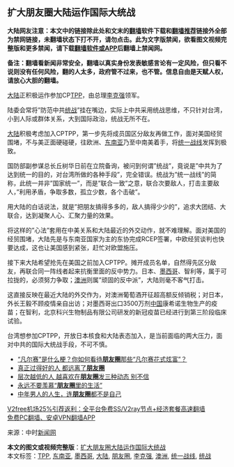  <h2>扩大朋友圈大陆运作国际大统战</h2> <p class="notice"><b>大陆网友注意：本文中的链接除此处和文末的<a href="https://github.com/bannedbook/fanqiang" >翻墙</a>软件下载和<a href="https://github.com/killgcd/justmysocks/blob/master/README.md">翻墙推荐</a>链接外全部为禁网链接，未翻墙状态下打不开，请勿点击。此为文字版禁闻，欲看图文视频完整版和更多禁闻，请下载<a href="https://github.com/bannedbook/fanqiang">翻墙软件或APP</a>后翻墙上禁闻网。</p><p>备注：翻墙看新闻非常安全，翻墙以真实身份发表敏感言论有一定风险，但只看不说则没有任何风险，翻的人太多，政府管不过来，也不管。信息自由是天赋人权，请放心大胆的翻墙。</b></p>  <div class="entry"> <p id="conimg"><a href="https://www.bannedbook.org/bnews/tag/%e5%a4%a7%e9%99%86/" class="st_tag internal_tag" rel="tag" title="标签 大陆 下的日志">大陆</a>正积极运作参加CP<a href="https://www.bannedbook.org/bnews/tag/tpp/" class="st_tag internal_tag" rel="tag" title="标签 TPP 下的日志">TPP</a>，由总理<a href="https://www.bannedbook.org/bnews/tag/%e6%9d%8e%e5%85%8b%e5%bc%ba/" class="st_tag internal_tag" rel="tag" title="标签 李克强 下的日志">李克强</a>领军。</p> <p>陆委会常将&#8221;防范中共<a href="https://www.bannedbook.org/bnews/tag/%e7%bb%9f%e6%88%98/" class="st_tag internal_tag" rel="tag" title="标签 统战 下的日志">统战</a>&#8221;挂在嘴边，实际上中共采用统战思维，不只针对台湾，小到人际或群体关系，大到国际政治，统战无所不在。</p> <p><span class='wp_keywordlink_affiliate'><a href="https://www.bannedbook.org/" title="大陆" target="_blank">大陆</a></span>积极考虑加入CPTPP，第一步先将成员国区分敌友再做工作，面对美国经贸围堵，不与美正面硬碰硬，往欧洲、<a href="https://www.bannedbook.org/bnews/tag/%e4%b8%9c%e5%8d%97%e4%ba%9a/" class="st_tag internal_tag" rel="tag" title="标签 东南亚 下的日志">东南亚</a>乃至中南美着手，将<a href="https://www.bannedbook.org/bnews/tag/%E7%BB%9F%E4%B8%80%E6%88%98%E7%BA%BF/" class="st_tag internal_tag" rel="tag" title="标签 统一战线 下的日志">统一战线</a>发挥到极致。</p>  <p>国防部副参谋总长丘树华日前在立院备询，被问到何谓&#8221;统战&#8221;，竟说是&#8221;中共为了达到统一的目的，对台湾所做的各种手段&#8221;，完全错误。统战为&#8221;统一战线&#8221;的简称，此统一并非&#8221;国家统一&#8221;，而是&#8221;联合一致&#8221;之意，联合次要敌人，打击主要敌人，&#8221;利用矛盾，争取多数，孤立少数，各个击破&#8221;。</p> <p>用大陆的白话说法，就是&#8221;把朋友搞得多多的，敌人搞得少少的&#8221;，追求大团结、大联合，达到凝聚人心、汇聚力量的效果。</p> <p>将这样的&#8221;心法&#8221;套用在中美关系和大陆最近的外交动作，就不难理解。面对美国的经贸围堵，大陆先是与东南亚国家为主的东协完成RCEP签署，中欧经贸谈判也快要达成，这也让美国感到紧张，赶忙对欧盟施压。</p>  <p>接下来大陆希望抢先在美国之前加入CPTPP。摊开成员名单，自然得先区分敌友，再联合同一阵线者起来抗衡里面的反中势力。日本、<a href="https://www.bannedbook.org/bnews/tag/%e5%a2%a8%e8%a5%bf%e5%93%a5/" class="st_tag internal_tag" rel="tag" title="标签 墨西哥 下的日志">墨西哥</a>、智利等，属于可拉拢的，必须努力争取；<a href="https://www.bannedbook.org/bnews/tag/%e6%be%b3%e6%b4%b2/" class="st_tag internal_tag" rel="tag" title="标签 澳洲 下的日志">澳洲</a>则属&#8221;顽固的反中派&#8221;，大陆则毫不客气打击。</p> <p>这直接反映在最近大陆的外交作为，对澳洲葡萄酒开征超高额反倾销税；对日本，外长王毅不顾疫情亲自出访；对墨西哥出口3500万剂<span class='wp_keywordlink_affiliate'><a href="https://www.bannedbook.org/" title="中国" target="_blank">中国</a></span>康希诺生物生产的疫苗；在智利，北京科兴生物制品有限公司研发的新冠疫苗已经进行到第三阶段临床试验。</p> <p>台湾想参加CPTPP，开放日本核食和大陆表态加入，是当前面临的两大压力，面对中共的国际大统战手段，不可不慎。</p>  <ul class='op-related-articles' title='相关阅读'> <li><a href='https://www.bannedbook.org/bnews/comments/20201213/1446848.html' target='_blank'>“凡尔赛”是什么梗？你如何看待<b>朋友圈</b>那些“凡尔赛花式炫富”？</a></li> <li><a href='https://www.bannedbook.org/bnews/funmedia/20201210/1445022.html' target='_blank'>真正过得好的人 都远离了<b>朋友圈</b></a></li> <li><a href='https://www.bannedbook.org/bnews/lifebaike/20201205/1442578.html' target='_blank'>层次越低的人 越喜欢在<b>朋友圈</b>发三种动态 别不信</a></li> <li><a href='https://www.bannedbook.org/bnews/funmedia/20201205/1442457.html' target='_blank'>永远不要羡慕“<b>朋友圈</b>里的生活”</a></li> <li><a href='https://www.bannedbook.org/bnews/lifebaike/20201128/1438345.html' target='_blank'>中年男人的人生，连<b>朋友圈</b>都不是自己</a></li> </ul> <p class="texttj"> <a href="https://www.bannedbook.org/forum23/topic22702.html" target="_blank">V2free机场25%引荐返利：全平台免费SS/V2ray节点+经济套餐高速翻墙</a><br/> <a href="https://github.com/bannedbook/fanqiang/wiki/%E7%A6%81%E9%97%BB%E7%BD%91%E5%AE%89%E5%8D%93%E7%BF%BB%E5%A2%99%E6%96%B0%E9%97%BBAPP" target="_blank">免费PC翻墙、安卓VPN翻墙APP</a></p><p> 来源：中时<span class='wp_keywordlink_affiliate'><a href="https://www.bannedbook.org/" title="新闻网">新闻网</a></span> </p><a name='sharetosocial'></a>       <div><b>本文的图文或视频完整版</b>：<a href='https://www.bannedbook.org/bnews/comments/20201227/1455823.html'>扩大朋友圈大陆运作国际大统战</a></div>  </div><!--END ENTRY--> <div class="postfooter"> <div>本文标签：<a href="https://www.bannedbook.org/bnews/tag/tpp/" rel="tag">TPP</a>, <a href="https://www.bannedbook.org/bnews/tag/%e4%b8%9c%e5%8d%97%e4%ba%9a/" rel="tag">东南亚</a>, <a href="https://www.bannedbook.org/bnews/tag/%e5%a2%a8%e8%a5%bf%e5%93%a5/" rel="tag">墨西哥</a>, <a href="https://www.bannedbook.org/bnews/tag/%e5%a4%a7%e9%99%86/" rel="tag">大陆</a>, <a href="https://www.bannedbook.org/bnews/tag/%e6%9c%8b%e5%8f%8b%e5%9c%88/" rel="tag">朋友圈</a>, <a href="https://www.bannedbook.org/bnews/tag/%e6%9d%8e%e5%85%8b%e5%bc%ba/" rel="tag">李克强</a>, <a href="https://www.bannedbook.org/bnews/tag/%e6%be%b3%e6%b4%b2/" rel="tag">澳洲</a>, <a href="https://www.bannedbook.org/bnews/tag/%E7%BB%9F%E4%B8%80%E6%88%98%E7%BA%BF/" rel="tag">统一战线</a>, <a href="https://www.bannedbook.org/bnews/tag/%e7%bb%9f%e6%88%98/" rel="tag">统战</a></div>  </div><!--END POSTFOOTER--> 